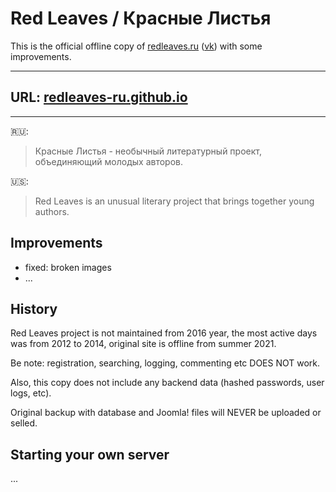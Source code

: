 # Red Leaves / Красные Листья

This is the official offline copy of [redleaves.ru](http://redleaves.ru) 
([vk](https://vk.com/redleaves)) with some improvements.

---

## URL: [redleaves-ru.github.io](https://redleaves-ru.github.io/)

---

🇷🇺:
> Красные Листья - необычный литературный проект, объединяющий молодых авторов.

🇺🇸:
> Red Leaves is an unusual literary project that brings together young authors. 

## Improvements

- fixed: broken images
- ...

## History

Red Leaves project is not maintained from 2016 year, the most active days was from 2012 to 2014, original site 
is offline from summer 2021.



Be note: registration, searching, logging, commenting etc DOES NOT work.

Also, this copy does not include any backend data (hashed passwords, user logs, etc).

Original backup with database and Joomla! files will NEVER be uploaded or selled.

## Starting your own server

...